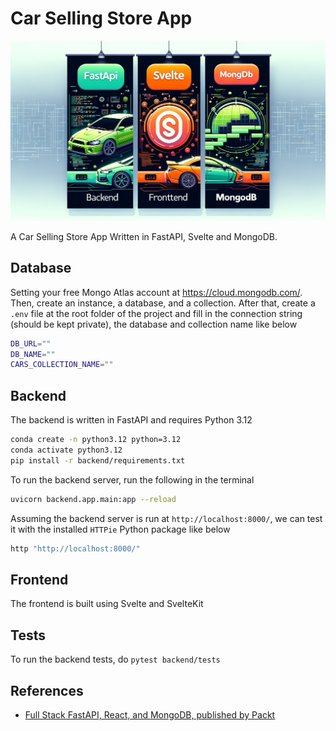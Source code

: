 # Car Selling Store App

![](./assets/banner.png)

A Car Selling Store App Written in FastAPI, Svelte and MongoDB.

## Database

Setting your free Mongo Atlas account at https://cloud.mongodb.com/. Then, create an instance, a database, and a collection. After that, create a `.env` file at the root folder of the project and fill in the connection string (should be kept private), the database and collection name like below

```bash
DB_URL=""
DB_NAME=""
CARS_COLLECTION_NAME=""
```

## Backend

The backend is written in FastAPI and requires Python 3.12

```bash
conda create -n python3.12 python=3.12
conda activate python3.12
pip install -r backend/requirements.txt
```

To run the backend server, run the following in the terminal

```bash
uvicorn backend.app.main:app --reload
```

Assuming the backend server is run at `http://localhost:8000/`, we can test it with the installed `HTTPie` Python package like below

```bash
http "http://localhost:8000/"
```

## Frontend

The frontend is built using Svelte and SvelteKit

## Tests

To run the backend tests, do `pytest backend/tests`

## References

- [Full Stack FastAPI, React, and MongoDB, published by Packt](https://github.com/PacktPublishing/Full-Stack-FastAPI-React-and-MongoDB/tree/main)
